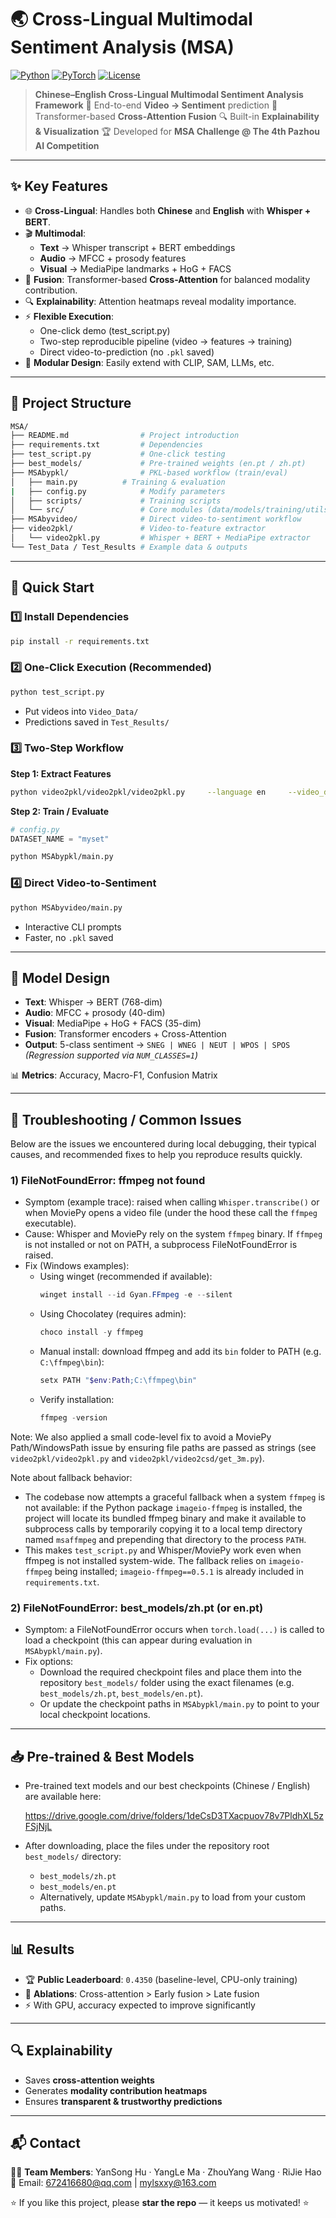 # 🌏 Cross-Lingual Multimodal Sentiment Analysis (MSA)

[![Python](https://img.shields.io/badge/python-3.8+-blue.svg)]()
[![PyTorch](https://img.shields.io/badge/PyTorch-2.2+-ee4c2c.svg)]()
[![License](https://img.shields.io/badge/license-MIT-green.svg)]()

> **Chinese–English Cross-Lingual Multimodal Sentiment Analysis Framework**
> 🎥 End-to-end **Video → Sentiment** prediction
> 🔗 Transformer-based **Cross-Attention Fusion**
> 🔍 Built-in **Explainability & Visualization**
> 🏆 Developed for **MSA Challenge @ The 4th Pazhou AI Competition**

---

## ✨ Key Features

- 🌐 **Cross-Lingual**: Handles both **Chinese** and **English** with **Whisper + BERT**.
- 🎬 **Multimodal**:
  - **Text** → Whisper transcript + BERT embeddings
  - **Audio** → MFCC + prosody features
  - **Visual** → MediaPipe landmarks + HoG + FACS
- 🔗 **Fusion**: Transformer-based **Cross-Attention** for balanced modality contribution.
- 🔍 **Explainability**: Attention heatmaps reveal modality importance.
- ⚡ **Flexible Execution**:
  - One-click demo (test_script.py)
  - Two-step reproducible pipeline (video → features → training)
  - Direct video-to-prediction (no `.pkl` saved)
- 🧩 **Modular Design**: Easily extend with CLIP, SAM, LLMs, etc.

---

## 📂 Project Structure

```bash
MSA/
├── README.md                # Project introduction
├── requirements.txt         # Dependencies
├── test_script.py           # One-click testing
├── best_models/             # Pre-trained weights (en.pt / zh.pt)
├── MSAbypkl/                # PKL-based workflow (train/eval)
│   ├── main.py		     # Training & evaluation
|   ├── config.py            # Modify parameters
│   ├── scripts/             # Training scripts
│   └── src/                 # Core modules (data/models/training/utils)
├── MSAbyvideo/              # Direct video-to-sentiment workflow
├── video2pkl/               # Video-to-feature extractor
│   └── video2pkl.py         # Whisper + BERT + MediaPipe extractor
└── Test_Data / Test_Results # Example data & outputs
```

---

## 🚀 Quick Start

### 1️⃣ Install Dependencies

```bash
pip install -r requirements.txt
```

### 2️⃣ One-Click Execution (Recommended)

```bash
python test_script.py
```

- Put videos into `Video_Data/`
- Predictions saved in `Test_Results/`

### 3️⃣ Two-Step Workflow

**Step 1: Extract Features**

```bash
python video2pkl/video2pkl/video2pkl.py     --language en     --video_dir ./Video_Data     --csv_path ./meta.csv     --output_dir ./MSAbypkl/data/data_pkl/myset
```

**Step 2: Train / Evaluate**

```python
# config.py
DATASET_NAME = "myset"
```

```bash
python MSAbypkl/main.py
```

### 4️⃣ Direct Video-to-Sentiment

```bash
python MSAbyvideo/main.py
```

- Interactive CLI prompts
- Faster, no `.pkl` saved

---

## 🧠 Model Design

- **Text**: Whisper → BERT (768-dim)
- **Audio**: MFCC + prosody (40-dim)
- **Visual**: MediaPipe + HoG + FACS (35-dim)
- **Fusion**: Transformer encoders + Cross-Attention
- **Output**: 5-class sentiment → `SNEG | WNEG | NEUT | WPOS | SPOS`
  *(Regression supported via `NUM_CLASSES=1`)*

📊 **Metrics**: Accuracy, Macro-F1, Confusion Matrix

---

## 🔧 Troubleshooting / Common Issues

Below are the issues we encountered during local debugging, their typical causes, and recommended fixes to help you reproduce results quickly.

### 1) FileNotFoundError: ffmpeg not found

- Symptom (example trace): raised when calling `Whisper.transcribe()` or when MoviePy opens a video file (under the hood these call the `ffmpeg` executable).
- Cause: Whisper and MoviePy rely on the system `ffmpeg` binary. If `ffmpeg` is not installed or not on PATH, a subprocess FileNotFoundError is raised.
- Fix (Windows examples):
  - Using winget (recommended if available):
    ```powershell
    winget install --id Gyan.FFmpeg -e --silent
    ```
  - Using Chocolatey (requires admin):
    ```powershell
    choco install -y ffmpeg
    ```
  - Manual install: download ffmpeg and add its `bin` folder to PATH (e.g. `C:\ffmpeg\bin`):
    ```powershell
    setx PATH "$env:Path;C:\ffmpeg\bin"
    ```
  - Verify installation:
    ```powershell
    ffmpeg -version
    ```

Note: We also applied a small code-level fix to avoid a MoviePy Path/WindowsPath issue by ensuring file paths are passed as strings (see `video2pkl/video2pkl.py` and `video2pkl/video2csd/get_3m.py`).

Note about fallback behavior:

- The codebase now attempts a graceful fallback when a system `ffmpeg` is not available: if the Python package `imageio-ffmpeg` is installed, the project will locate its bundled ffmpeg binary and make it available to subprocess calls by temporarily copying it to a local temp directory named `msaffmpeg` and prepending that directory to the process `PATH`.
- This makes `test_script.py` and Whisper/MoviePy work even when ffmpeg is not installed system-wide. The fallback relies on `imageio-ffmpeg` being installed; `imageio-ffmpeg==0.5.1` is already included in `requirements.txt`.

### 2) FileNotFoundError: best_models/zh.pt (or en.pt)

- Symptom: a FileNotFoundError occurs when `torch.load(...)` is called to load a checkpoint (this can appear during evaluation in `MSAbypkl/main.py`).
- Fix options:
  - Download the required checkpoint files and place them into the repository `best_models/` folder using the exact filenames (e.g. `best_models/zh.pt`, `best_models/en.pt`).
  - Or update the checkpoint paths in `MSAbypkl/main.py` to point to your local checkpoint locations.

---

## 📥 Pre-trained & Best Models

- Pre-trained text models and our best checkpoints (Chinese / English) are available here:

  https://drive.google.com/drive/folders/1deCsD3TXacpuov78v7PldhXL5zFSjNjL
- After downloading, place the files under the repository root `best_models/` directory:

  - `best_models/zh.pt`
  - `best_models/en.pt`
  - Alternatively, update `MSAbypkl/main.py` to load from your custom paths.

---

## 📊 Results

- 🏆 **Public Leaderboard**: `0.4350` (baseline-level, CPU-only training)
- 🔬 **Ablations**: Cross-attention > Early fusion > Late fusion
- ⚡ With GPU, accuracy expected to improve significantly

---

## 🔍 Explainability

- Saves **cross-attention weights**
- Generates **modality contribution heatmaps**
- Ensures **transparent & trustworthy predictions**

---

## 📬 Contact

👨‍💻 **Team Members**: YanSong Hu · YangLe Ma · ZhouYang Wang · RiJie Hao
📧 Email: 672416680@qq.com | mylsxxy@163.com

⭐ If you like this project, please **star the repo** — it keeps us motivated! ⭐
